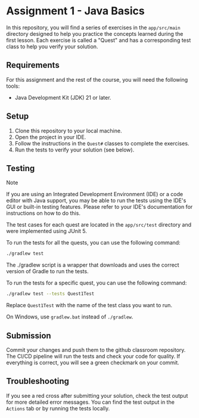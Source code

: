 # Assignment 1 - Java Basics

In this repository, you will find a series of exercises in the `app/src/main` directory designed to help you practice the concepts learned during the first lesson. Each exercise is called a "Quest" and has a corresponding test class to help you verify your solution.

## Requirements

For this assignment and the rest of the course, you will need the following tools:

- Java Development Kit (JDK) 21 or later.

## Setup

1. Clone this repository to your local machine.
2. Open the project in your IDE.
3. Follow the instructions in the `Quest#` classes to complete the exercises.
4. Run the tests to verify your solution (see below).

## Testing

> [!NOTE]
> If you are using an Integrated Development Environment (IDE) or a code editor with Java support, you may be able to run the tests using the IDE's GUI or built-in testing features. Please refer to your IDE's documentation for instructions on how to do this.

The test cases for each quest are located in the `app/src/test` directory and were implemented using JUnit 5.

To run the tests for all the quests, you can use the following command:

  ```bash
  ./gradlew test
  ```

The ./gradlew script is a wrapper that downloads and uses the correct version of Gradle to run the tests.

To run the tests for a specific quest, you can use the following command:

  ```bash
  ./gradlew test --tests Quest1Test
  ```

Replace `Quest1Test` with the name of the test class you want to run.

On Windows, use `gradlew.bat` instead of `./gradlew`.

## Submission

Commit your changes and push them to the github classroom repository.
The CI/CD pipeline will run the tests and check your code for quality.
If everything is correct, you will see a green checkmark on your commit.

## Troubleshooting

If you see a red cross after submitting your solution, check the test output for more detailed error messages. You can find the test output in the `Actions` tab or by running the tests locally.
